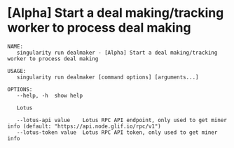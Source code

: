 # [Alpha] Start a deal making/tracking worker to process deal making

```
NAME:
   singularity run dealmaker - [Alpha] Start a deal making/tracking worker to process deal making

USAGE:
   singularity run dealmaker [command options] [arguments...]

OPTIONS:
   --help, -h  show help

   Lotus

   --lotus-api value    Lotus RPC API endpoint, only used to get miner info (default: "https://api.node.glif.io/rpc/v1")
   --lotus-token value  Lotus RPC API token, only used to get miner info

```
